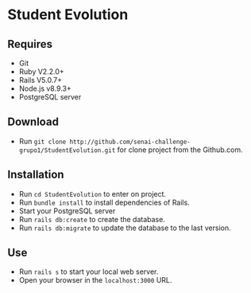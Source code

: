# Student Evolution

## Requires
* Git
* Ruby V2.2.0+
* Rails V5.0.7+
* Node.js v8.9.3+
* PostgreSQL server

## Download
* Run `git clone http://github.com/senai-challenge-grupo1/StudentEvolution.git` for clone project from the Github.com.

## Installation
* Run `cd StudentEvolution` to enter on project.
* Run `bundle install` to install dependencies of Rails.
* Start your PostgreSQL server
* Run `rails db:create` to create the database.
* Run `rails db:migrate` to update the database to the last version.

## Use
* Run `rails s` to start your local web server.
* Open your browser in the `localhost:3000` URL.
